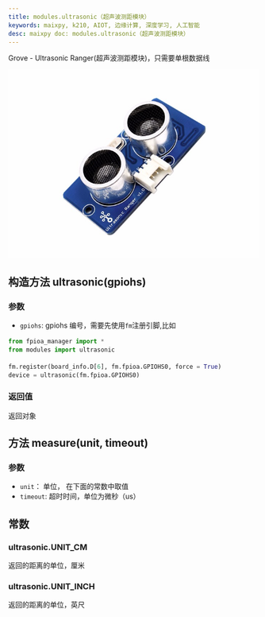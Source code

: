 ```yaml
---
title: modules.ultrasonic（超声波测距模块）
keywords: maixpy, k210, AIOT, 边缘计算, 深度学习, 人工智能
desc: maixpy doc: modules.ultrasonic（超声波测距模块）
---
```



Grove - Ultrasonic Ranger(超声波测距模块)，只需要单根数据线

<div class="grove_pic">
<img src="./../../../assets/hardware/module_grove/ultrasonic.jpg">
</div>


## 构造方法 ultrasonic(gpiohs)

### 参数

* `gpiohs`: gpiohs 编号，需要先使用`fm`注册引脚,比如

```python
from fpioa_manager import *
from modules import ultrasonic

fm.register(board_info.D[6], fm.fpioa.GPIOHS0, force = True)
device = ultrasonic(fm.fpioa.GPIOHS0)
```

### 返回值

返回对象

## 方法 measure(unit, timeout)

### 参数

* `unit`： 单位， 在下面的常数中取值
* `timeout`: 超时时间，单位为微秒（us）

## 常数

### ultrasonic.UNIT_CM

返回的距离的单位，厘米

### ultrasonic.UNIT_INCH

返回的距离的单位，英尺

